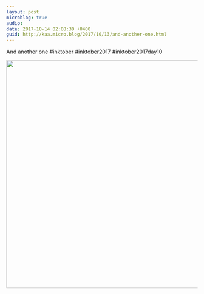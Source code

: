 ```yaml
---
layout: post
microblog: true
audio: 
date: 2017-10-14 02:08:30 +0400
guid: http://kaa.micro.blog/2017/10/13/and-another-one.html
---
```

And another one #inktober #inktober2017 #inktober2017day10

<img src="http://www.kaa.bz/uploads/2018/cbab7cca1f.jpg" width="600" height="600" />

